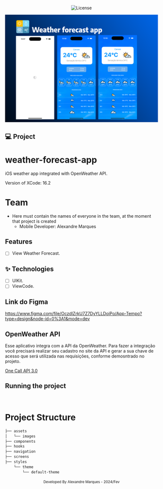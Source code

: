 <h1 align="center">
  <img alt="" height="80" title="" src=".github/icLogo.png" />
</h1>

<p align="center">
  <img alt="License" src="https://img.shields.io/static/v1?label=license&message=MIT&color=E51C44&labelColor=0A1033">
</p>

![cover](.github/cover.png?style=flat)

## 💻 Project

# weather-forecast-app

iOS weather app integrated with OpenWeather API.

Version of XCode: 16.2

# Team

- Here must contain the names of everyone in the team, at the moment that
  project is created
  - Mobile Developer: Alexandre Marques

## Features

- [ ] View Weather Forecast.

## ✨ Technologies

- [ ] UIKit.
- [ ] ViewCode.

## Link do Figma

https://www.figma.com/file/OczdlZrkU7Z7DyYLLDoiPo/App-Tempo?type=design&node-id=0%3A1&mode=dev

## OpenWeather API

Esse aplicativo integra com a API da OpenWeather. Para fazer a integração você precisará realizar seu cadastro no site da API e gerar a sua chave de acesso que será utilizada nas requisições, conforme demosntrado no projeto.

[One Call API 3.0](https://openweathermap.org/api)

## Running the project

<br />

# Project Structure

```bash
├── assets
│   └── images
├── components
├── hooks
├── navigation
├── screens
├── styles
    └── theme
        └── default-theme
```

<div align="center">
  <small>Developed By Alexandre Marques - 2024/Fev</small>
</div>
